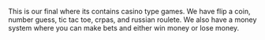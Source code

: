 This is our final where its contains casino type games. We have flip a coin, number guess, tic tac toe, crpas, and russian roulete. We also have a money system where you can make bets and either win money or lose money.

